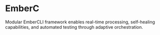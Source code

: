 # EmberC
Modular EmberCLI framework enables real-time processing, self-healing capabilities, and automated testing through adaptive orchestration.
